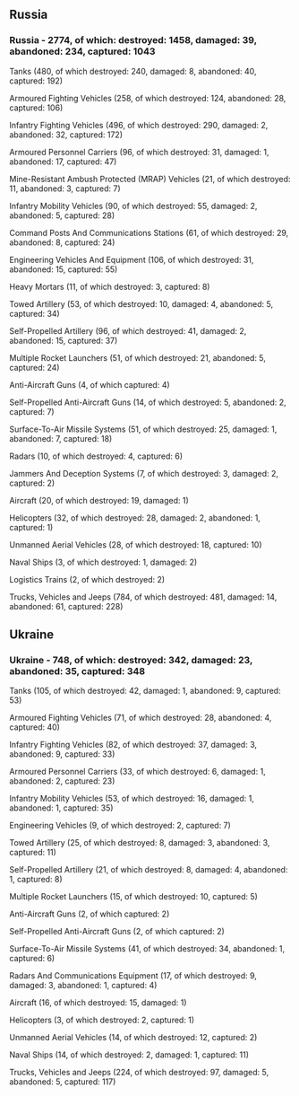
 
 ## Russia
 
 ### Russia - 2774, of which: destroyed: 1458, damaged: 39, abandoned: 234, captured: 1043

 

 

 Tanks (480, of which destroyed: 240, damaged: 8, abandoned: 40, captured: 192)

 Armoured Fighting Vehicles (258, of which destroyed: 124, abandoned: 28, captured: 106)

 Infantry Fighting Vehicles (496, of which destroyed: 290, damaged: 2, abandoned: 32, captured: 172)

 Armoured Personnel Carriers (96, of which destroyed: 31, damaged: 1, abandoned: 17, captured: 47)

 Mine-Resistant Ambush Protected (MRAP) Vehicles (21, of which destroyed: 11, abandoned: 3, captured: 7)

 Infantry Mobility Vehicles (90, of which destroyed: 55, damaged: 2, abandoned: 5, captured: 28)

 Command Posts And Communications Stations (61, of which destroyed: 29, abandoned: 8, captured: 24)

 Engineering Vehicles And Equipment (106, of which destroyed: 31, abandoned: 15, captured: 55)

 Heavy Mortars (11, of which destroyed: 3, captured: 8)

 Towed Artillery (53, of which destroyed: 10, damaged: 4, abandoned: 5, captured: 34)

 Self-Propelled Artillery (96, of which destroyed: 41, damaged: 2, abandoned: 15, captured: 37)

 Multiple Rocket Launchers (51, of which destroyed: 21, abandoned: 5, captured: 24)

 Anti-Aircraft Guns (4, of which captured: 4)

 Self-Propelled Anti-Aircraft Guns (14, of which destroyed: 5, abandoned: 2, captured: 7)

 Surface-To-Air Missile Systems (51, of which destroyed: 25, damaged: 1, abandoned: 7, captured: 18)

 Radars (10, of which destroyed: 4, captured: 6)

 Jammers And Deception Systems (7, of which destroyed: 3, damaged: 2, captured: 2)

 Aircraft (20, of which destroyed: 19, damaged: 1)

 Helicopters (32, of which destroyed: 28, damaged: 2, abandoned: 1, captured: 1)

 Unmanned Aerial Vehicles (28, of which destroyed: 18, captured: 10)

 Naval Ships (3, of which destroyed: 1, damaged: 2)

 Logistics Trains (2, of which destroyed: 2)

 Trucks, Vehicles and Jeeps (784, of which destroyed: 481, damaged: 14, abandoned: 61, captured: 228)

 
 
 ## Ukraine
 
 ### Ukraine - 748, of which: destroyed: 342, damaged: 23, abandoned: 35, captured: 348

 

 

 Tanks (105, of which destroyed: 42, damaged: 1, abandoned: 9, captured: 53)

 Armoured Fighting Vehicles (71, of which destroyed: 28, abandoned: 4, captured: 40)

 Infantry Fighting Vehicles (82, of which destroyed: 37, damaged: 3, abandoned: 9, captured: 33)

 Armoured Personnel Carriers (33, of which destroyed: 6, damaged: 1, abandoned: 2, captured: 23)

 Infantry Mobility Vehicles (53, of which destroyed: 16, damaged: 1, abandoned: 1, captured: 35)

 Engineering Vehicles (9, of which destroyed: 2, captured: 7)

 Towed Artillery (25, of which destroyed: 8, damaged: 3, abandoned: 3, captured: 11)

 Self-Propelled Artillery (21, of which destroyed: 8, damaged: 4, abandoned: 1, captured: 8)

 Multiple Rocket Launchers (15, of which destroyed: 10, captured: 5)

 Anti-Aircraft Guns (2, of which captured: 2)

 Self-Propelled Anti-Aircraft Guns (2, of which captured: 2)

 Surface-To-Air Missile Systems (41, of which destroyed: 34, abandoned: 1, captured: 6)

 

 

 Radars And Communications Equipment (17, of which destroyed: 9, damaged: 3, abandoned: 1, captured: 4)

 Aircraft (16, of which destroyed: 15, damaged: 1)

 Helicopters (3, of which destroyed: 2, captured: 1)

 Unmanned Aerial Vehicles (14, of which destroyed: 12, captured: 2)

 Naval Ships (14, of which destroyed: 2, damaged: 1, captured: 11)

 Trucks, Vehicles and Jeeps (224, of which destroyed: 97, damaged: 5, abandoned: 5, captured: 117)

